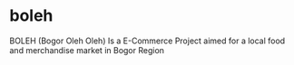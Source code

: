 # boleh
BOLEH (Bogor Oleh Oleh) Is a E-Commerce Project aimed for a local food and merchandise market in Bogor Region
